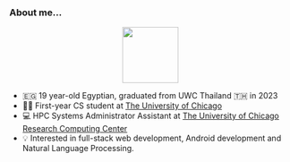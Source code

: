 ### About me...


<div id="header" align="center">
  <img src="https://media.giphy.com/media/4BnnmOr00GGsw/giphy-downsized-large.gif" width="100"/>
</div>


- 🇪🇬 19 year-old Egyptian, graduated from UWC Thailand 🇹🇭 in 2023
- 🧑‍🎓 First-year CS student at [The University of Chicago](https://www.uchicago.edu) 
- 💻 HPC Systems Administrator Assistant at [The University of Chicago Research Computing Center](https://rcc.uchicago.edu)
- 💡 Interested in full-stack web development, Android development and Natural Language Processing.
